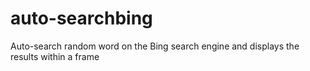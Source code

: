 # auto-searchbing
Auto-search  random word on the Bing search engine and displays the results within a frame
